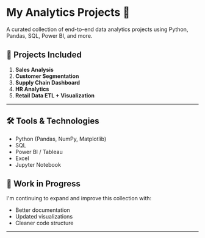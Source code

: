 # My Analytics Projects 🚀

A curated collection of end-to-end data analytics projects using Python, Pandas, SQL, Power BI, and more.

## 📁 Projects Included

1. **Sales Analysis**
2. **Customer Segmentation**
3. **Supply Chain Dashboard**
4. **HR Analytics**
5. **Retail Data ETL + Visualization**

---

## 🛠️ Tools & Technologies

- Python (Pandas, NumPy, Matplotlib)
- SQL
- Power BI / Tableau
- Excel
- Jupyter Notebook

## 🚧 Work in Progress

I'm continuing to expand and improve this collection with:
- Better documentation
- Updated visualizations
- Cleaner code structure

---





